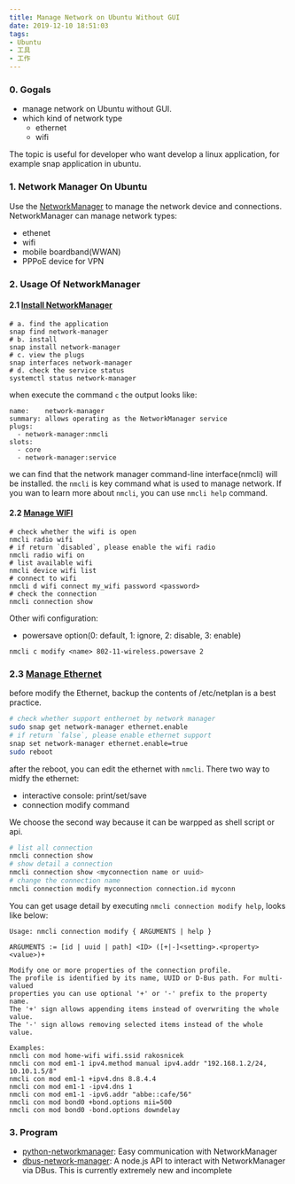```yaml
---
title: Manage Network on Ubuntu Without GUI
date: 2019-12-10 18:51:03
tags:
- Ubuntu
- 工具
- 工作
---
```


### 0. Gogals
- manage network on Ubuntu without GUI.
- which kind of network type
    - ethernet
    - wifi

The topic is useful for developer who want develop a linux application, for example snap application in ubuntu.

### 1. Network Manager On Ubuntu
Use the [NetworkManager](https://docs.ubuntu.com/core/en/stacks/network/network-manager/docs/) to manage the network device and connections. NetworkManager can manage network types:
- ethenet
- wifi
- mobile boardband(WWAN)
- PPPoE device for VPN

### 2. Usage Of NetworkManager

#### 2.1 [Install NetworkManager](https://docs.ubuntu.com/core/en/stacks/network/network-manager/docs/installation)
```
# a. find the application
snap find network-manager
# b. install
snap install network-manager
# c. view the plugs
snap interfaces network-manager
# d. check the service status
systemctl status network-manager
```
when execute the command `c` the output looks like:
```
name:    network-manager
summary: allows operating as the NetworkManager service
plugs:
  - network-manager:nmcli
slots:
  - core
  - network-manager:service
```
we can find that the network manager command-line interface(nmcli) will be installed. the `nmcli` is key command what is used to manage network. If you wan to learn more about `nmcli`, you can use `nmcli help` command.

#### 2.2 [Manage WIFI](https://docs.ubuntu.com/core/en/stacks/network/network-manager/docs/configure-wifi-connections)
```
# check whether the wifi is open
nmcli radio wifi
# if return `disabled`, please enable the wifi radio
nmcli radio wifi on
# list available wifi
nmcli device wifi list
# connect to wifi
nmcli d wifi connect my_wifi password <password>
# check the connection
nmcli connection show
```
Other wifi configuration:
- powersave option(0: default, 1: ignore, 2: disable, 3: enable)
```
nmcli c modify <name> 802-11-wireless.powersave 2
```

### 2.3 [Manage Ethernet]()
before modify the Ethernet, backup the contents of /etc/netplan is a best practice.

```sh
# check whether support enthernet by network manager
sudo snap get network-manager ethernet.enable
# if return `false`, please enable ethernet support
snap set network-manager ethernet.enable=true
sudo reboot

```
after the reboot, you can edit the ethernet with `nmcli`. There two way to midfy the ethernet:
- interactive console: print/set/save
- connection modify command

We choose the second way because it can be warpped as shell script or api.
```sh
# list all connection
nmcli connection show
# show detail a connection
nmcli connection show <myconnection name or uuid>
# change the connection name
nmcli connection modify myconnection connection.id myconn
```
You can get usage detail by executing `nmcli connection modify help`, looks like below:
```
Usage: nmcli connection modify { ARGUMENTS | help }

ARGUMENTS := [id | uuid | path] <ID> ([+|-]<setting>.<property> <value>)+

Modify one or more properties of the connection profile.
The profile is identified by its name, UUID or D-Bus path. For multi-valued
properties you can use optional '+' or '-' prefix to the property name.
The '+' sign allows appending items instead of overwriting the whole value.
The '-' sign allows removing selected items instead of the whole value.

Examples:
nmcli con mod home-wifi wifi.ssid rakosnicek
nmcli con mod em1-1 ipv4.method manual ipv4.addr "192.168.1.2/24, 10.10.1.5/8"
nmcli con mod em1-1 +ipv4.dns 8.8.4.4
nmcli con mod em1-1 -ipv4.dns 1
nmcli con mod em1-1 -ipv6.addr "abbe::cafe/56"
nmcli con mod bond0 +bond.options mii=500
nmcli con mod bond0 -bond.options downdelay
```

### 3. Program
- [python-networkmanager](https://github.com/seveas/python-networkmanager): Easy communication with NetworkManager
- [dbus-network-manager](https://github.com/LGSInnovations/node-dbus-network-manager): A node.js API to interact with NetworkManager via DBus. This is currently extremely new and incomplete